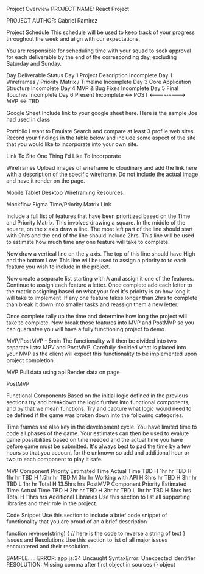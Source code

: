 Project Overview
PROJECT NAME: React Project

PROJECT AUTHOR: Gabriel Ramirez

Project Schedule
This schedule will be used to keep track of your progress throughout the week and align with our expectations.

You are responsible for scheduling time with your squad to seek approval for each deliverable by the end of the corresponding day, excluding Saturday and Sunday.

Day	Deliverable	Status
Day 1	Project Description	Incomplete
Day 1	Wireframes / Priority Matrix / Timeline	Incomplete
Day 3	Core Application Structure 	Incomplete
Day 4	MVP & Bug Fixes	Incomplete
Day 5	Final Touches	Incomplete
Day 6	Present	Incomplete
<->	POST <---------> MVP	<->
TBD

Google Sheet
Include link to your google sheet here. Here is the sample Joe had used in class

Portfolio I want to Emulate
Search and compare at least 3 profile web sites. Record your findings in the table below and include some aspect of the site that you would like to incorporate into your own site.

Link To Site	One Thing I'd Like To Incorporate


Wireframes
Upload images of wireframe to cloudinary and add the link here with a description of the specific wireframe. Do not include the actual image and have it render on the page.

Mobile
Tablet
Desktop
Wireframing Resources:

Mockflow
Figma
Time/Priority Matrix
Link

Include a full list of features that have been prioritized based on the Time and Priority Matrix. This involves drawing a square. In the middle of the square, on the x axis draw a line. The most left part of the line should start with 0hrs and the end of the line should include 2hrs. This line will be used to estimate how much time any one feature will take to complete.

Now draw a vertical line on the y axis. The top of this line should have High and the bottom Low. This line will be used to assign a priority to to each feature you wish to include in the project.

Now create a separate list starting with A and assign it one of the features. Continue to assign each feature a letter. Once complete add each letter to the matrix assigning based on what your feel it's prioirty is an how long it will take to implement. If any one feature takes longer than 2hrs to complete than break it down into smaller tasks and reassign them a new letter.

Once complete tally up the time and determine how long the project will take to complete. Now break those features into MVP and PostMVP so you can guarantee you will have a fully functioning project to demo.

MVP/PostMVP - 5min
The functionality will then be divided into two separate lists: MPV and PostMVP. Carefully decided what is placed into your MVP as the client will expect this functionality to be implemented upon project completion.

MVP
Pull data using  api
Render data on page


PostMVP

Functional Components
Based on the initial logic defined in the previous sections try and breakdown the logic further into functional components, and by that we mean functions. Try and capture what logic would need to be defined if the game was broken down into the following categories.

Time frames are also key in the development cycle. You have limited time to code all phases of the game. Your estimates can then be used to evalute game possibilities based on time needed and the actual time you have before game must be submitted. It's always best to pad the time by a few hours so that you account for the unknown so add and additional hour or two to each component to play it safe.

MVP
Component	Priority	Estimated Time	Actual Time
TBD	H	1hr	hr
TBD	H	1hr	hr
TBD	H	1.5hr	hr
TBD	M	3hr	hr
Working with API	H	3hrs	hr
TBD	H	3hr	hr
TBD	L	1hr	hr
Total	H	13.5hrs	hrs
PostMVP
Component	Priority	Estimated Time	Actual Time
TBD	H	2hr	hr
TBD	H	3hr	hr
TBD	L	1hr	hr
TBD	H	5hrs	hrs
Total	H	11hrs	hrs
Additional Libraries
Use this section to list all supporting libraries and their role in the project.


Code Snippet
Use this section to include a brief code snippet of functionality that you are proud of an a brief description

function reverse(string) {
	// here is the code to reverse a string of text
}
Issues and Resolutions
Use this section to list of all major issues encountered and their resolution.

SAMPLE.....
ERROR: app.js:34 Uncaught SyntaxError: Unexpected identifier
RESOLUTION: Missing comma after first object in sources {} object